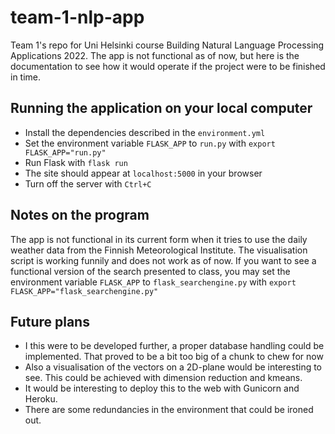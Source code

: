 # team-1-nlp-app

Team 1's repo for Uni Helsinki course Building Natural Language Processing Applications 2022. The app is not functional as of now, but here is the documentation to see how it would operate if the project were to be finished in time. 

## Running the application on your local computer

* Install the dependencies described in the `environment.yml`
* Set the environment variable `FLASK_APP` to `run.py` with `export FLASK_APP="run.py"`
* Run Flask with `flask run`
* The site should appear at `localhost:5000` in your browser
* Turn off the server with `Ctrl+C`

## Notes on the program

The app is not functional in its current form when it tries to use the daily weather data from the Finnish Meteorological Institute. The visualisation script is working funnily and does not work as of now. If you want to see a functional version of the search presented to class, you may set the environment variable `FLASK_APP` to `flask_searchengine.py` with `export FLASK_APP="flask_searchengine.py"`

## Future plans
* I this were to be developed further, a proper database handling could be implemented. That proved to be a bit too big of a chunk to chew for now
* Also a visualisation of the vectors on a 2D-plane would be interesting to see. This could be achieved with dimension reduction and kmeans.
* It would be interesting to deploy this to the web with Gunicorn and Heroku.
* There are some redundancies in the environment that could be ironed out.
